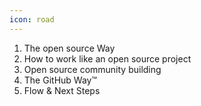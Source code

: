 ```yaml
---
icon: road
---
```


1. The open source Way
2. How to work like an open source project
3. Open source community building
4. The GitHub Way&trade;
5. Flow & Next Steps